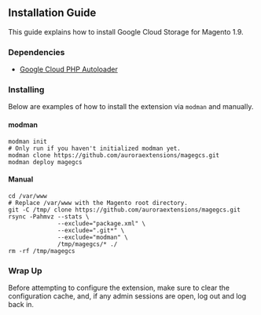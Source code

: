 ## Installation Guide

This guide explains how to install Google Cloud Storage for Magento 1.9.

### Dependencies

+ [Google Cloud PHP Autoloader](https://github.com/auroraextensions/googlecloudphpautoloader)

### Installing

Below are examples of how to install the extension via `modman` and manually.

#### modman

```
modman init                                                                         # Only run if you haven't initialized modman yet.
modman clone https://github.com/auroraextensions/magegcs.git
modman deploy magegcs
```

#### Manual

```
cd /var/www                                                                         # Replace /var/www with the Magento root directory.
git -C /tmp/ clone https://github.com/auroraextensions/magegcs.git
rsync -Pahmvz --stats \
              --exclude="package.xml" \
              --exclude=".git*" \
              --exclude="modman" \
              /tmp/magegcs/* ./
rm -rf /tmp/magegcs
```

### Wrap Up

Before attempting to configure the extension, make sure to clear the configuration cache, and, if any admin sessions are open, log out and log back in.
